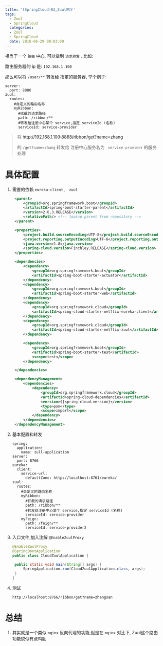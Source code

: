 ```yaml
---
title: '[SpringCloud]03_Zuul网关'
tags:
  - Zuul
  - SpringCloud
  categories:
  - Zuul
  - SpringCloud
  date: 2018-06-29 00:03:00
---
```


相当于一个 `路由` 中心, 可以做到 `请求转发` . 比如: 

路由服务器的 ip 是:  `192.168.1.100` 

那么可以将 `/user/**`  转发给 指定的服务器, 举个例子:

```
server:
  port: 8888
zuul:
  routes:
    #自定义的路由名称
    myRibbon:
      #拦截的请求路径
      path: /ribbon/**
      #转发给注册中心某个 service,指定 serviceId (名称)
      serviceId: service-provider
```

> 将   http://192.168.1.100:8888/ribbon/get?name=zhang
>
> 的 `/get?name=zhang`    转发给 注册中心服务名为 ` service-provider` 的服务处理



# 具体配置



1. 需要的依赖 `eureka-client`  , ` zuul` 

   ```xml
   	<parent>
   		<groupId>org.springframework.boot</groupId>
   		<artifactId>spring-boot-starter-parent</artifactId>
   		<version>2.0.3.RELEASE</version>
   		<relativePath/> <!-- lookup parent from repository -->
   	</parent>
   
   	<properties>
   		<project.build.sourceEncoding>UTF-8</project.build.sourceEncoding>
   		<project.reporting.outputEncoding>UTF-8</project.reporting.outputEncoding>
   		<java.version>1.8</java.version>
   		<spring-cloud.version>Finchley.RELEASE</spring-cloud.version>
   	</properties>
   
   	<dependencies>
   		<dependency>
   			<groupId>org.springframework.boot</groupId>
   			<artifactId>spring-boot-starter-actuator</artifactId>
   		</dependency>
   		<dependency>
   			<groupId>org.springframework.boot</groupId>
   			<artifactId>spring-boot-starter-web</artifactId>
   		</dependency>
   		<dependency>
   			<groupId>org.springframework.cloud</groupId>
   			<artifactId>spring-cloud-starter-netflix-eureka-client</artifactId>
   		</dependency>
   		<dependency>
   			<groupId>org.springframework.cloud</groupId>
   			<artifactId>spring-cloud-starter-netflix-zuul</artifactId>
   		</dependency>
   
   		<dependency>
   			<groupId>org.springframework.boot</groupId>
   			<artifactId>spring-boot-starter-test</artifactId>
   			<scope>test</scope>
   		</dependency>
   
   	</dependencies>
   
   	<dependencyManagement>
   		<dependencies>
   			<dependency>
   				<groupId>org.springframework.cloud</groupId>
   				<artifactId>spring-cloud-dependencies</artifactId>
   				<version>${spring-cloud.version}</version>
   				<type>pom</type>
   				<scope>import</scope>
   			</dependency>
   		</dependencies>
   	</dependencyManagement>
   ```

2. 基本配置和转发

   ```
   spring:
     application:
       name: zull-application
   server:
     port: 8766
   eureka:
     client:
       service-url:
         defaultZone: http://localhost:8761/eureka/
   zuul:
     routes:
       #自定义的路由名称
       myRibbon:
         #拦截的请求路径
         path: /ribbon/**
         #转发给注册中心某个 service,指定 serviceId (名称)
         serviceId: service-provider
       myFeign:
         path: /feign/**
         serviceId: service-provider2
   
   ```

3. 入口文件,加入注解 `@EnableZuulProxy` 

   ```java
   @EnableZuulProxy
   @SpringBootApplication
   public class CloudZuulApplication {
   
   	public static void main(String[] args) {
   		SpringApplication.run(CloudZuulApplication.class, args);
   	}
   }
   
   ```

4. 测试

   ```
   http://localhost:8766/ribbon/get?name=zhangsan
   ```

   





# 总结

1. 其实就是一个类似 `nginx`  反向代理的功能,但是在 `nginx` 对比下, Zuul这个路由功能貌似有点鸡肋